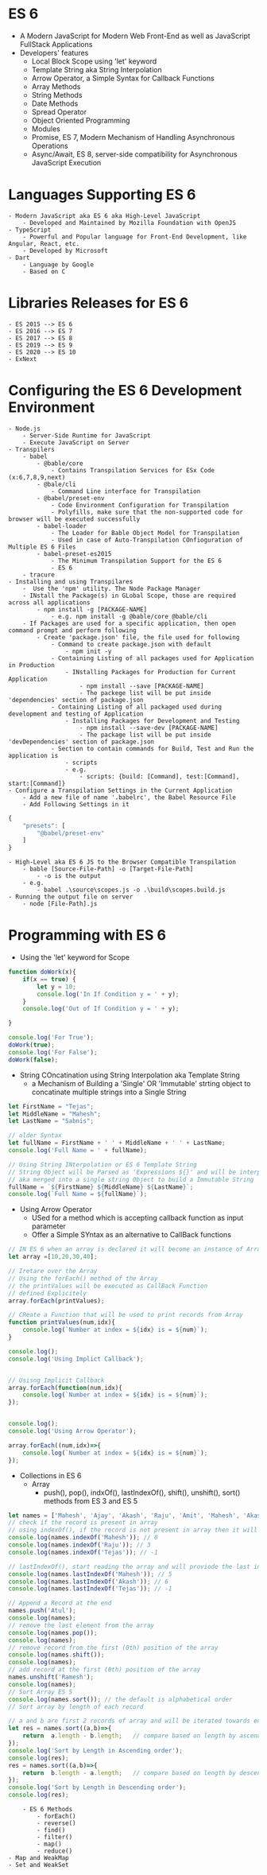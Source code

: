 # ES 6
- A Modern JavaScript for Modern Web Front-End as well as JavaScript FullStack Applications
- Developers' features
    - Local Block Scope using 'let' keyword
    - Template String aka String Interpolation
    - Arrow Operator, a Simple Syntax for Callback Functions
    - Array Methods
    - String Methods
    - Date Methods
    - Spread Operator
    - Object Oriented Programming
    - Modules
    - Promise, ES 7, Modern Mechanism of Handling Asynchronous Operations
    - Async/Await, ES 8, server-side compatibility for Asynchronous JavaScript Execution

# Languages Supporting ES 6
    - Modern JavaScript aka ES 6 aka High-Level JavaScript
        - Developed and Maintained by Mozilla Foundation with OpenJS
    - TypeScript
        - Powerful and Popular language for Front-End Development, like Angular, React, etc.
        - Developed by Microsoft
    - Dart
        - Language by Google
        - Based on C        
# Libraries Releases for ES 6
    - ES 2015 --> ES 6
    - ES 2016 --> ES 7
    - ES 2017 --> ES 8
    - ES 2019 --> ES 9
    - ES 2020 --> ES 10
    - ExNext        

# Configuring the ES 6 Development Environment
    - Node.js
        - Server-Side Runtime for JavaScript
        - Execute JavaScript on Server
    - Transpilers
        - babel
            - @bable/core
                - Contains Transpilation Services for ESx Code (x:6,7,8,9,next)
            - @bale/cli
                - Command Line interface for Transpilation
            - @babel/preset-env
                - Code Environment Configuration for Transpilation
                - Polyfills, make sure that the non-supported code for browser will be executed successfully
            - babel-loader
                - The Loader for Bable Object Model for Transpilation
                - Used in case of Auto-Transpilation COnfioguration of Multiple ES 6 Files
            - babel-preset-es2015
                - The Minimum Transpilation Support for the ES 6
                - ES 6                    
        - tracure
    - Installing and using Transpilares
        -  Use the 'npm' utility. The Node Package Manager     
        - INstall the Package(s) in GLobal Scope, those are required across all applications
            - npm install -g [PACKAGE-NAME]
                - e.g. npm install -g @bable/core @bable/cli 
        - If Packages are used for a specific application, then open command prompt and perform following
            - Create 'package.json' file, the file used for following
                - Command to create package.json with default
                    - npm init -y
                - Containing Listing of all packages used for Application in Production
                    - INstalling Packages for Production for Current Application
                        - npm install --save [PACKAGE-NAME]
                        - The packege list will be put inside 'dependencies' section of package.json
                - Containing Listing of all packaged used during development and testing of Application  
                    - Installing Packages for Development and Testing
                        - npm install --save-dev [PACKAGE-NAME]
                        - The package list will be put inside 'devDependencies' section of package.json       
                - Section to contain commands for Build, Test and Run the application is
                    - scripts
                    - e.g. 
                        - scripts: {build: [Command], test:[Command], start:[Command]}        
    - Configure a Transpilation Settings in the Current Application
        - Add a new file of name '.babelrc', the Babel Resource File
        - Add Following Settings in it
``` javascript
{
    "presets": [
        "@babel/preset-env"
    ]
}
```
    - High-Level aka ES 6 JS to the Browser Compatible Transpilation
        - bable [Source-File-Path] -o [Target-File-Path] 
            - -o is the output
        - e.g.
            - babel .\source\scopes.js -o .\build\scopes.build.js    
    - Running the output file on server
        - node [File-Path].js        

# Programming with ES 6
- Using the 'let' keyword for Scope
``` javascript
function doWork(x){
    if(x == true) {
        let y = 10;
        console.log('In If Condition y = ' + y);
    }
    console.log('Out of If Condition y = ' + y);

}

console.log('For True');
doWork(true);
console.log('For False');
doWork(false);

```
- String COncatination using String Interpolation aka Template String
    - a Mechanism of Building a 'Single' OR 'Immutable' strting object to concatinate multiple strings into a Single String

``` javascript
let FirstName = "Tejas";
let MiddleName = "Mahesh";
let LastName = "Sabnis";

// older Syntax
let fullName = FirstName + ' ' + MiddleName + ' ' + LastName;
console.log('Full Name = ' + fullName);

// Using String INterpolation or ES 6 Template String
// String Object will be Parsed as 'Expressions ${}' and will be interpolated
// aka merged into a single string Object to build a Immutable String
fullName = `${FirstName} ${MiddleName} ${LastName}`;
console.log(`Full Name = ${fullName}`);

```
- Using Arrow Operator
    - USed for a method which is accepting callback function as input parameter
    - Offer a Simple SYntax as an alternative to CallBack functions
```  javascript
// IN ES 6 when an array is declared it will become an instance of Array Class
let array =[10,20,30,40];

// Iretare over the Array
// Using the forEach() method of the Array
// the printValues will be executed as CallBack Function
// defined Explicitely
array.forEach(printValues);

// CReate a Function that will be used to print records from Array
function printValues(num,idx){
    console.log(`Number at index = ${idx} is = ${num}`);
}

console.log();
console.log('Using Implict Callback');


// Usisng Implicit Callback
array.forEach(function(num,idx){
    console.log(`Number at index = ${idx} is = ${num}`);
});


console.log();
console.log('Using Arrow Operator');

array.forEach((num,idx)=>{
    console.log(`Number at index = ${idx} is = ${num}`);
});

```    

- Collections in ES 6
    - Array
        - push(), pop(), indxOf(), lastIndexOf(), shift(), unshift(), sort() methods from  ES 3 and ES 5
``` javascript
let names = ['Mahesh', 'Ajay', 'Akash', 'Raju', 'Amit', 'Mahesh', 'Akash', 'Pushkar'];
// check if the record is present in array
// using indexOf(), if the record is not present in array then it will return -1. If the record found it will stope for the first occurance of the record in array
console.log(names.indexOf('Mahesh')); // 0
console.log(names.indexOf('Raju')); // 3
console.log(names.indexOf('Tejas')); // -1

// lastIndexOf(), start reading the array and will proviode the last index of the record
console.log(names.lastIndexOf('Mahesh')); // 5
console.log(names.lastIndexOf('Akash')); // 6
console.log(names.lastIndexOf('Tejas')); // -1

// Append a Record at the end
names.push('Atul');
console.log(names);
// remove the last element from the array
console.log(names.pop());
console.log(names);
// remove record from the first (0th) position of the array
console.log(names.shift());
console.log(names);
// add record at the first (0th) position of the array
names.unshift('Ramesh');
console.log(names);
// Sort Array ES 5
console.log(names.sort()); // the default is alphabetical order
// Sort array by length of each record

// a and b are first 2 records of array and will be iterated towards end of array
let res = names.sort((a,b)=>{
    return  a.length - b.length;   // compare based on length by ascending order, if result is +ve b is lesser than a in length, if -ve a is less in length than b, if result is 0 then same length  
});
console.log('Sort by Length in Ascending order');
console.log(res);
res = names.sort((a,b)=>{
    return  b.length - a.length;   // compare based on length by descending order
});
console.log('Sort by Length in Descending order');
console.log(res);
```
        
        - ES 6 Methods
            - forEach()
            - reverse()
            - find()
            - filter()
            - map()
            - reduce()
    - Map and WeakMap
    - Set and WeakSet
